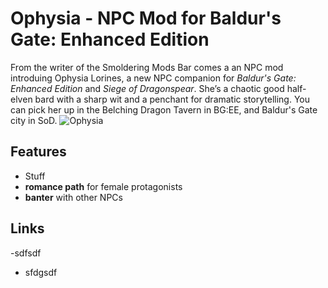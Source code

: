 # Ophysia - NPC Mod for Baldur's Gate: Enhanced Edition

From the writer of the Smoldering Mods Bar comes a an NPC mod introduing Ophysia Lorines, a new NPC companion for *Baldur's Gate: Enhanced Edition* and *Siege of Dragonspear*. She’s a chaotic good half-elven bard with a sharp wit and a penchant for dramatic storytelling. You can pick her up in the Belching Dragon Tavern in BG:EE, and Baldur's Gate city in SoD. ![Ophysia](https://github.com/user-attachments/assets/711afc16-595c-4f85-838e-7b1cfb70130f)

  ## Features

- Stuff
-  **romance path** for female protagonists
-  **banter** with other NPCs

## Links

-sdfsdf 
- sfdgsdf
